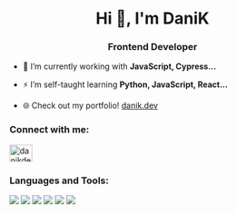 <h1 align="center">Hi 👋, I'm DaniK</h1>
<h3 align="center">Frontend Developer</h3>

- 🌱 I’m currently working with **JavaScript, Cypress...**

- ⚡ I’m self-taught learning **Python, JavaScript, React...**

- 🌐 Check out my portfolio! <a href="https://danik.dev/" target="blank">danik.dev</a>

<h3 align="left">Connect with me:</h3>
<p align="left">
<a href="https://linkedin.com/in/danikdev" target="blank"><img align="center" src="https://raw.githubusercontent.com/rahuldkjain/github-profile-readme-generator/master/src/images/icons/Social/linked-in-alt.svg" alt="danikdev" height="30" width="40" /></a>
</p>

<h3 align="left">Languages and Tools:</h3>

![](https://img.shields.io/badge/HTML5-E34F26?style=for-the-badge&logo=html5&logoColor=white) ![](https://img.shields.io/badge/CSS3-1572B6?style=for-the-badge&logo=css3&logoColor=white) ![](https://img.shields.io/badge/JavaScript-F7DF1E?style=for-the-badge&logo=javascript&logoColor=black) ![](https://img.shields.io/badge/Node.js-43853D?style=for-the-badge&logo=node.js&logoColor=white) ![](https://img.shields.io/badge/Python-14354C?style=for-the-badge&logo=python&logoColor=white) ![](https://img.shields.io/badge/Tailwind_CSS-38B2AC?style=for-the-badge&logo=tailwind-css&logoColor=white)
